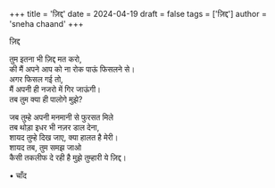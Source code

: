 +++ title = 'ज़िद्द' date = 2024-04-19 draft = false tags = ['ज़िद्द'] author = 'sneha chaand' +++

ज़िद्द 

तुम इतना भी ज़िद्द मत करो,\
की मैं अपने आप को ना रोक पाऊं फिसलने से।\
अगर फिसल गई तो,\
मैं अपनी ही नजरो में गिर जाऊंगी।\
तब तुम क्या ही पालोगे मुझे?

जब तुम्हे अपनी मनमानी से फुरसत मिले\
तब थोड़ा इधर भी नज़र डाल देना,\
शायद तुम्हे दिख जाए, क्या हालत है मेरी।\
शायद तब, तुम समझ जाओ\
कैसी तकलीफ दे रही है मुझे तुम्हारी ये ज़िद्द। 

• चाँद
